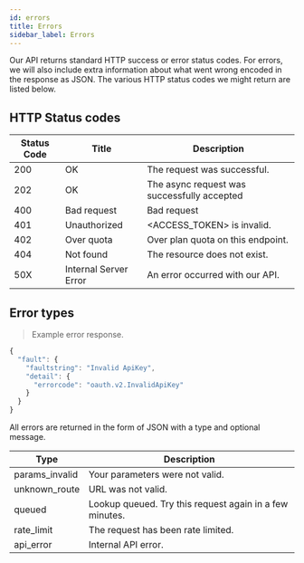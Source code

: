 ```yaml
---
id: errors
title: Errors
sidebar_label: Errors
---
```


Our API returns standard HTTP success or error status codes. For errors, we will also include extra information about what went wrong encoded in the response as JSON. The various HTTP status codes we might return are listed below.

## HTTP Status codes

| Status Code | Title                 | Description                                 |
| ----------- | --------------------- | ------------------------------------------- |
| 200         | OK                    | The request was successful.                 |
| 202         | OK                    | The async request was successfully accepted |
| 400         | Bad request           | Bad request                                 |
| 401         | Unauthorized          | <ACCESS_TOKEN> is invalid.                  |
| 402         | Over quota            | Over plan quota on this endpoint.           |
| 404         | Not found             | The resource does not exist.                |
| 50X         | Internal Server Error | An error occurred with our API.             |

## Error types

> Example error response.

```javascript
{
  "fault": {
    "faultstring": "Invalid ApiKey",
    "detail": {
      "errorcode": "oauth.v2.InvalidApiKey"
    }
  }
}
```

All errors are returned in the form of JSON with a type and optional message.

| Type           | Description                                             |
| -------------- | ------------------------------------------------------- |
| params_invalid | Your parameters were not valid.                         |
| unknown_route  | URL was not valid.                                      |
| queued         | Lookup queued. Try this request again in a few minutes. |
| rate_limit     | The request has been rate limited.                      |
| api_error      | Internal API error.                                     |
